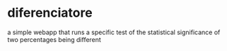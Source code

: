 # diferenciatore
a simple webapp that runs a specific test of the statistical significance of two percentages being different
